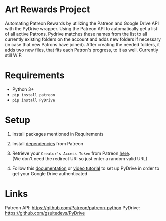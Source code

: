 # Art Rewards Project
 Automating Patreon Rewards by utilizing the Patreon and Google Drive API with the PyDrive wrapper.
 Using the Patreon API to automatically get a list of all active Patrons. Pydrive matches these names from the list to all currently existing folders on the account and adds new folders if necessary (in case that new Patrons have joined). After creating the needed folders, it adds two new files, that fits each Patron's progress, to it as well.
 Currently still WIP.
 
 # Requirements
 - Python 3+
 - `pip install patreon`
 - `pip install PyDrive`
 
 # Setup
 1. Install packages mentioned in Requirements
 
 2. Install [dependencies](https://github.com/Patreon/patreon-python/blob/master/setup.py#L12) from Patreon
 
 3. Retrieve your `Creator's Access Token` from Patreon [here](https://www.patreon.com/portal/registration/register-clients).  
      (We don't need the redirect URI so just enter a random valid URL)
      
 4. Follow this [documentation](https://pythonhosted.org/PyDrive/quickstart.html) or [video tutorial](https://www.youtube.com/watch?v=j31iVbkknzM) to set up PyDrive in order to get your Google Drive authenticated
 
 
 
 # Links
 Patreon API: https://github.com/Patreon/patreon-python
 PyDrive: https://github.com/gsuitedevs/PyDrive

